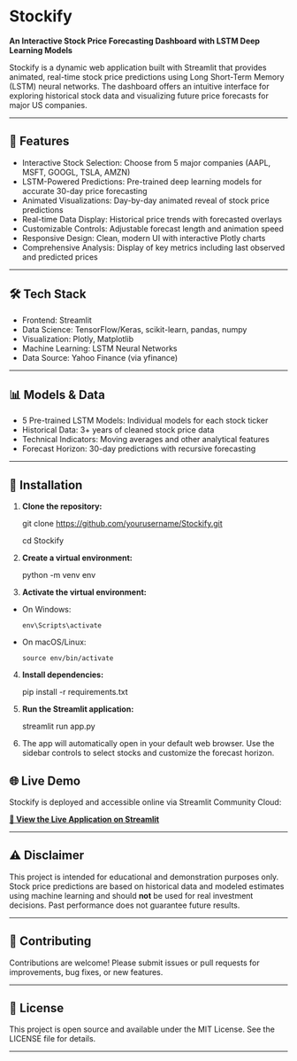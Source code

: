 # Stockify

**An Interactive Stock Price Forecasting Dashboard with LSTM Deep Learning Models**

Stockify is a dynamic web application built with Streamlit that provides animated, real-time stock price predictions using Long Short-Term Memory (LSTM) neural networks. The dashboard offers an intuitive interface for exploring historical stock data and visualizing future price forecasts for major US companies.

---

## 🚀 Features

- Interactive Stock Selection: Choose from 5 major companies (AAPL, MSFT, GOOGL, TSLA, AMZN)  
- LSTM-Powered Predictions: Pre-trained deep learning models for accurate 30-day price forecasting  
- Animated Visualizations: Day-by-day animated reveal of stock price predictions  
- Real-time Data Display: Historical price trends with forecasted overlays  
- Customizable Controls: Adjustable forecast length and animation speed  
- Responsive Design: Clean, modern UI with interactive Plotly charts  
- Comprehensive Analysis: Display of key metrics including last observed and predicted prices

---

## 🛠️ Tech Stack

- Frontend: Streamlit  
- Data Science: TensorFlow/Keras, scikit-learn, pandas, numpy  
- Visualization: Plotly, Matplotlib  
- Machine Learning: LSTM Neural Networks  
- Data Source: Yahoo Finance (via yfinance)

---

## 📊 Models & Data

- 5 Pre-trained LSTM Models: Individual models for each stock ticker  
- Historical Data: 3+ years of cleaned stock price data  
- Technical Indicators: Moving averages and other analytical features  
- Forecast Horizon: 30-day predictions with recursive forecasting

---

## 🔧 Installation

1. **Clone the repository:**

   git clone https://github.com/yourusername/Stockify.git

   cd Stockify

3. **Create a virtual environment:**

   python -m venv env


3. **Activate the virtual environment:**

- On Windows:
  ```
  env\Scripts\activate
  ```
- On macOS/Linux:
  ```
  source env/bin/activate
  ```

4. **Install dependencies:**

   pip install -r requirements.txt


5. **Run the Streamlit application:**

   streamlit run app.py

   
6. The app will automatically open in your default web browser. Use the sidebar controls to select stocks and customize the forecast horizon.


## 🌐 Live Demo

Stockify is deployed and accessible online via Streamlit Community Cloud:

[**🔗 View the Live Application on Streamlit**](https://stockify-impjjtykzpkoeazeys6jlr.streamlit.app/)

---

## ⚠️ Disclaimer

This project is intended for educational and demonstration purposes only. Stock price predictions are based on historical data and modeled estimates using machine learning and should **not** be used for real investment decisions. Past performance does not guarantee future results.

---

## 🤝 Contributing

Contributions are welcome! Please submit issues or pull requests for improvements, bug fixes, or new features.

---

## 📄 License

This project is open source and available under the MIT License. See the LICENSE file for details.

---









